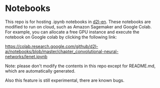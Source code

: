 # Notebooks

This repo is for hosting .ipynb notebooks in [d2l-en](https://github.com/d2l-ai/d2l-en). These notebooks are modified to run on cloud, such as Amazon Sagemaker and Google Colab. For example, you can allocate a free GPU instance and execute the notebook on Google colab by clicking the following link:

https://colab.research.google.com/github/d2l-ai/notebooks/blob/master/chapter_convolutional-neural-networks/lenet.ipynb

Note: please don't modify the contents in this repo except for README.md, which are automatically generated. 

Also this feature is still experimental, there are known bugs.


